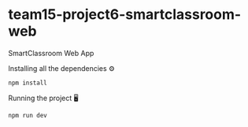 # team15-project6-smartclassroom-web
SmartClassroom Web App

Installing all the dependencies ⚙️

    npm install

Running the project 🖥️

    npm run dev


